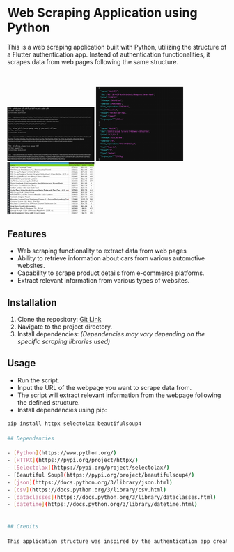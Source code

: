 # Web Scraping Application using Python

This is a web scraping application built with Python, utilizing the structure of a Flutter authentication app. Instead of authentication functionalities, it scrapes data from web pages following the same structure.

<br><br>
<img src="images/job_finder_result.png" alt="Job Finder Result" width="200">
<img src="images/cars_json_file.png" alt="Cars JSON File" width="200">
<img src="images/product_csv_file.png" alt="Product CSV File" width="200">
<br>

## Features

- Web scraping functionality to extract data from web pages
- Ability to retrieve information about cars from various automotive websites.
- Capability to scrape product details from e-commerce platforms.
- Extract relevant information from various types of websites.

## Installation

1. Clone the repository: [Git Link](https://github.com/Abdou-009/Web-Scraping.git)
2. Navigate to the project directory.
3. Install dependencies: *(Dependencies may vary depending on the specific scraping libraries used)*

## Usage

- Run the script.
- Input the URL of the webpage you want to scrape data from.
- The script will extract relevant information from the webpage following the defined structure.
- Install dependencies using pip:

```bash
pip install httpx selectolax beautifulsoup4

## Dependencies

- [Python](https://www.python.org/)
- [HTTPX](https://pypi.org/project/httpx/)
- [Selectolax](https://pypi.org/project/selectolax/)
- [Beautiful Soup](https://pypi.org/project/beautifulsoup4/)
- [json](https://docs.python.org/3/library/json.html)
- [csv](https://docs.python.org/3/library/csv.html)
- [dataclasses](https://docs.python.org/3/library/dataclasses.html)
- [datetime](https://docs.python.org/3/library/datetime.html)


## Credits

This application structure was inspired by the authentication app created by [Abdou_009](https://github.com/Abdou_009).
